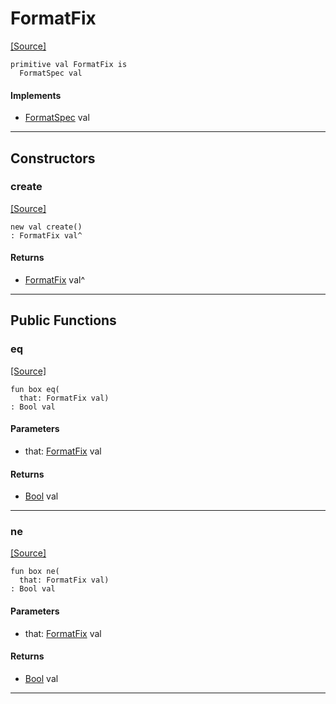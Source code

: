 # FormatFix
<span class="source-link">[[Source]](src/format/format_spec.md#L29)</span>
```pony
primitive val FormatFix is
  FormatSpec val
```

#### Implements

* [FormatSpec](format-FormatSpec.md) val

---

## Constructors

### create
<span class="source-link">[[Source]](src/format/format_spec.md#L29)</span>


```pony
new val create()
: FormatFix val^
```

#### Returns

* [FormatFix](format-FormatFix.md) val^

---

## Public Functions

### eq
<span class="source-link">[[Source]](src/format/format_spec.md#L30)</span>


```pony
fun box eq(
  that: FormatFix val)
: Bool val
```
#### Parameters

*   that: [FormatFix](format-FormatFix.md) val

#### Returns

* [Bool](builtin-Bool.md) val

---

### ne
<span class="source-link">[[Source]](src/format/format_spec.md#L30)</span>


```pony
fun box ne(
  that: FormatFix val)
: Bool val
```
#### Parameters

*   that: [FormatFix](format-FormatFix.md) val

#### Returns

* [Bool](builtin-Bool.md) val

---

